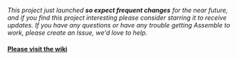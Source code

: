 _This project just launched **so expect frequent changes** for the near future, and if you find this project interesting please consider starring it to receive updates. If you have any questions or have any trouble getting Assemble to work, please create an Issue, we'd love to help._

#### [Please visit the wiki](http://github.com/{{docs.org}}/{{docs.name}}/wiki)